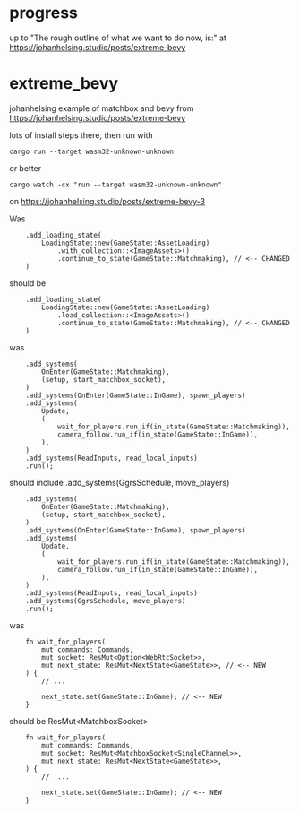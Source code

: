 # progress
up to "The rough outline of what we want to do now, is:"
at https://johanhelsing.studio/posts/extreme-bevy

# extreme_bevy
johanhelsing example of matchbox and bevy from https://johanhelsing.studio/posts/extreme-bevy

lots of install steps there, then run with

    cargo run --target wasm32-unknown-unknown

or better

    cargo watch -cx "run --target wasm32-unknown-unknown"

on https://johanhelsing.studio/posts/extreme-bevy-3

Was

        .add_loading_state(
            LoadingState::new(GameState::AssetLoading)
                .with_collection::<ImageAssets>()
                .continue_to_state(GameState::Matchmaking), // <-- CHANGED
        )

should be
      
        .add_loading_state(
            LoadingState::new(GameState::AssetLoading)
                .load_collection::<ImageAssets>()
                .continue_to_state(GameState::Matchmaking), // <-- CHANGED
        )

was

        .add_systems(
            OnEnter(GameState::Matchmaking),
            (setup, start_matchbox_socket),
        )
        .add_systems(OnEnter(GameState::InGame), spawn_players)
        .add_systems(
            Update,
            (
                wait_for_players.run_if(in_state(GameState::Matchmaking)),
                camera_follow.run_if(in_state(GameState::InGame)),
            ),
        )
        .add_systems(ReadInputs, read_local_inputs)
        .run();

should include .add_systems(GgrsSchedule, move_players) 

        .add_systems(
            OnEnter(GameState::Matchmaking),
            (setup, start_matchbox_socket),
        )
        .add_systems(OnEnter(GameState::InGame), spawn_players)
        .add_systems(
            Update,
            (
                wait_for_players.run_if(in_state(GameState::Matchmaking)),
                camera_follow.run_if(in_state(GameState::InGame)),
            ),
        )
        .add_systems(ReadInputs, read_local_inputs) 
        .add_systems(GgrsSchedule, move_players) 
        .run();

was

        fn wait_for_players(
            mut commands: Commands,
            mut socket: ResMut<Option<WebRtcSocket>>,
            mut next_state: ResMut<NextState<GameState>>, // <-- NEW
        ) {
            // ...

            next_state.set(GameState::InGame); // <-- NEW
        }

should be ResMut<MatchboxSocket<SingleChannel>>

        fn wait_for_players(
            mut commands: Commands,
            mut socket: ResMut<MatchboxSocket<SingleChannel>>,
            mut next_state: ResMut<NextState<GameState>>,
        ) {
            //  ...

            next_state.set(GameState::InGame); // <-- NEW
        }



